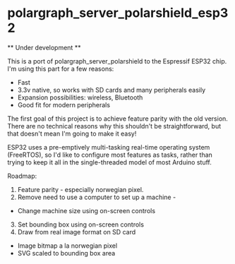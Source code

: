 # polargraph_server_polarshield_esp32

** Under development **

This is a port of polargraph_server_polarshield to the Espressif ESP32 chip. I'm using
this part for a few reasons:

* Fast
* 3.3v native, so works with SD cards and many peripherals easily
* Expansion possibilities: wireless, Bluetooth
* Good fit for modern peripherals

The first goal of this project is to achieve feature parity with the old version. 
There are no technical reasons why this shouldn't be straightforward, but that doesn't
mean I'm going to make it easy! 

ESP32 uses a pre-emptively multi-tasking real-time operating system (FreeRTOS), so I'd 
like to configure most features as tasks, rather than trying to keep it all in the 
single-threaded model of most Arduino stuff.

Roadmap:
1. Feature parity - especially norwegian pixel.
2. Remove need to use a computer to set up a machine - 
  * Change machine size using on-screen controls
3. Set bounding box using on-screen controls
4. Draw from real image format on SD card
  * Image bitmap a la norwegian pixel
  * SVG scaled to bounding box area


